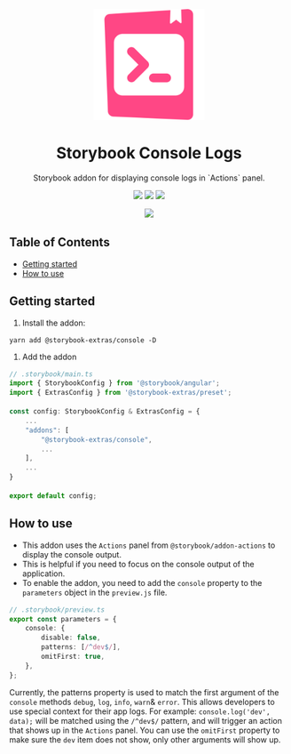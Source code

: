 <div align="center">

<img src="https://raw.githubusercontent.com/sheriffMoose/storybook-extras/master/logos/console.svg" alt="logo" width="200" />

<h1>Storybook Console Logs</h1>

<p>Storybook addon for displaying console logs in `Actions` panel.</p>

![][img.node]
![][img.npm]
[![][img.storybook]][link.npm]

[![][img.banner]][link.npm]

</div>

<h2>Table of Contents</h2>

- [Getting started](#getting-started)
- [How to use](#how-to-use)

## Getting started

1. Install the addon:

```shell
yarn add @storybook-extras/console -D
```

1. Add the addon

```ts
// .storybook/main.ts
import { StorybookConfig } from '@storybook/angular';
import { ExtrasConfig } from '@storybook-extras/preset';

const config: StorybookConfig & ExtrasConfig = {
    ...
    "addons": [
        "@storybook-extras/console",
        ...
    ],
    ...
}

export default config;
```

## How to use

-   This addon uses the `Actions` panel from `@storybook/addon-actions` to display the console output.
-   This is helpful if you need to focus on the console output of the application.
-   To enable the addon, you need to add the `console` property to the `parameters` object in the `preview.js` file.

```ts
// .storybook/preview.ts
export const parameters = {
    console: {
        disable: false,
        patterns: [/^dev$/],
        omitFirst: true,
    },
};
```

Currently, the patterns property is used to match the first argument of the `console` methods `debug`, `log`, `info`, `warn`& `error`. This allows developers to use special context for their app logs. For example: `console.log('dev', data);` will be matched using the `/^dev$/` pattern, and will trigger an action that shows up in the `Actions` panel. You can use the `omitFirst` property to make sure the `dev` item does not show, only other arguments will show up.




[img.node]:
https://img.shields.io/node/v/@storybook-extras/console?logo=node.js&logoColor=white&labelColor=339933&color=grey&label=
[img.npm]:
https://img.shields.io/npm/v/@storybook-extras/console?logo=npm&logoColor=white&labelColor=CB3837&color=grey&label=

[img.storybook]:
https://img.shields.io/npm/dependency-version/@storybook-extras/console/dev/storybook?logo=storybook&logoColor=white&labelColor=FF4785&color=grey&label=

[img.banner]:
https://nodei.co/npm/@storybook-extras/console.png

[link.npm]:
https://npmjs.org/package/@storybook-extras/console